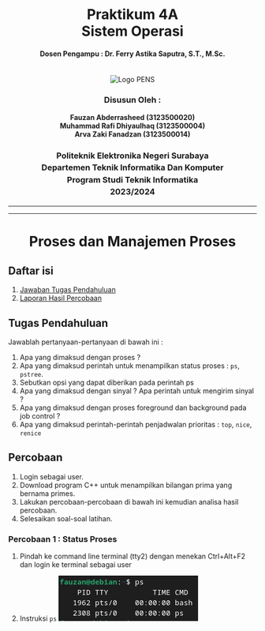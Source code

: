 <div align="center">
  <h1 style="text-align: center;font-weight: bold">Praktikum 4A<br>Sistem Operasi</h1>
  <h4 style="text-align: center;">Dosen Pengampu : Dr. Ferry Astika Saputra, S.T., M.Sc.</h4>
</div>
<br />
<div align="center">
  <img src="https://upload.wikimedia.org/wikipedia/id/4/44/Logo_PENS.png" alt="Logo PENS">
  <h3 style="text-align: center;">Disusun Oleh : </h3>
  <p style="text-align: center;">
    <strong>Fauzan Abderrasheed (3123500020) </strong><br>
    <strong>Muhammad Rafi Dhiyaulhaq (3123500004) </strong><br>
    <strong>Arva Zaki Fanadzan (3123500014)</strong>
  </p>
<h3 style="text-align: center;line-height: 1.5">Politeknik Elektronika Negeri Surabaya<br>Departemen Teknik Informatika Dan Komputer<br>Program Studi Teknik Informatika<br>2023/2024</h3>
  <hr><hr>
</div>

<h1 style="text-align: center;font-weight: bold">Proses dan Manajemen Proses</h1>

## Daftar isi
1. [Jawaban Tugas Pendahuluan](#tugas-pendahuluan)
2. [Laporan Hasil Percobaan](#percobaan)

## Tugas Pendahuluan
Jawablah pertanyaan-pertanyaan di bawah ini :
1. Apa yang dimaksud dengan proses ?
2. Apa yang dimaksud perintah untuk menampilkan status proses :
    `ps`, `pstree`.
3. Sebutkan opsi yang dapat diberikan pada perintah ps
4. Apa yang dimaksud dengan sinyal ? Apa perintah untuk mengirim sinyal ?
5. Apa yang dimaksud dengan proses foreground dan background pada job control ?
6. Apa yang dimaksud perintah-perintah penjadwalan prioritas :
    `top`, `nice`, `renice`

## Percobaan
1. Login sebagai user.
2. Download program C++ untuk menampilkan bilangan prima yang bernama
primes.
3. Lakukan percobaan-percobaan di bawah ini kemudian analisa hasil percobaan.
4. Selesaikan soal-soal latihan.

### Percobaan 1 : Status Proses

1. Pindah ke command line terminal (tty2) dengan menekan Ctrl+Alt+F2 
dan login ke terminal sebagai user

2. Instruksi `ps`
![App Screenshot](img/ps.png)

